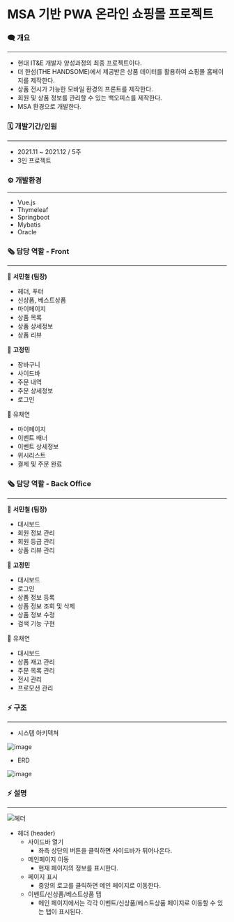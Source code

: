 # MSA 기반 PWA 온라인 쇼핑몰 프로젝트

### 🗨️ **개요**

---

- 현대 IT&E 개발자 양성과정의 최종 프로젝트이다.
- 더 한섬(THE HANDSOME)에서 제공받은 상품 데이터를 활용하여 쇼핑몰 홈페이지를 제작한다.
- 상품 전시가 가능한 모바일 환경의 프론트를 제작한다.
- 회원 및 상품 정보를 관리할 수 있는 백오피스를 제작한다.
- MSA 환경으로 개발한다.

### 🗓️ 개발기간/인원

---

- 2021.11 ~ 2021.12 / 5주
- 3인 프로젝트

### ⚙️ 개발환경

---

- Vue.js
- Thymeleaf
- Springboot
- Mybatis
- Oracle

### 🗞️ 담당 역할 - Front

---

🍉 **서민철 (팀장)**

- 헤더, 푸터
- 신상품, 베스트상품
- 마이페이지
- 상품 목록
- 상품 상세정보
- 상품 리뷰

🍊 **고정민**

- 장바구니
- 사이드바
- 주문 내역
- 주문 상세정보
- 로그인

🍋 유채연

- 마이페이지
- 이벤트 배너
- 이벤트 상세정보
- 위시리스트
- 결제 및 주문 완료

### 🗞️ 담당 역할 - Back Office

---

🍉 **서민철 (팀장)**

- 대시보드
- 회원 정보 관리
- 회원 등급 관리
- 상품 리뷰 관리

🍊 **고정민**

- 대시보드
- 로그인
- 상품 정보 등록
- 상품 정보 조회 및 삭제
- 상품 정보 수정
- 검색 기능 구현

🍋 유채연

- 대시보드
- 상품 재고 관리
- 주문 목록 관리
- 전시 관리
- 프로모션 관리

### ⚡ 구조

---

- 시스템 아키텍쳐

![image](https://user-images.githubusercontent.com/23237567/147749585-0164236d-c0cb-4a1c-8084-d9cfa27c2a1e.png)


- ERD

![image](https://user-images.githubusercontent.com/23237567/147749566-3282b399-9e3e-464c-8b28-410701d3b496.png)


### ⚡ 설명

---

![헤더](https://user-images.githubusercontent.com/23237567/147749638-7d581a88-67ec-4726-be0c-efb89cb51f68.gif)

- 헤더 (header)
    - 사이드바 열기
        - 좌측 상단의 버튼을 클릭하면 사이드바가 튀어나온다.
    - 메인페이지 이동
        - 현재 페이지의 정보를 표시한다.
    - 페이지 표시
        - 중앙의 로고를 클릭하면 메인 페이지로 이동한다.
    - 이벤트/신상품/베스트상품 탭
        - 메인 페이지에서는 각각 이벤트/신상품/베스트상품 페이지로 이동할 수 있는 탭이 표시된다.
